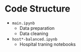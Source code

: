 # Code Structure

- `main.ipynb`
	- Data preparation
	- Data cleaning
- `host*-balanced.ipynb`
	- Hospital traning notebooks
